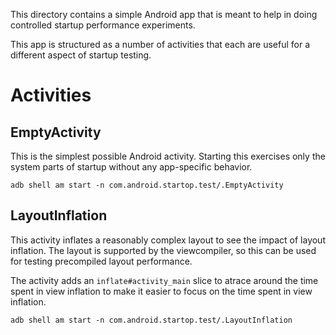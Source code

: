 This directory contains a simple Android app that is meant to help in doing
controlled startup performance experiments.

This app is structured as a number of activities that each are useful for a
different aspect of startup testing.

# Activities

## EmptyActivity

This is the simplest possible Android activity. Starting this exercises only the
system parts of startup without any app-specific behavior.

    adb shell am start -n com.android.startop.test/.EmptyActivity

## LayoutInflation

This activity inflates a reasonably complex layout to see the impact of layout
inflation. The layout is supported by the viewcompiler, so this can be used for
testing precompiled layout performance.

The activity adds an `inflate#activity_main` slice to atrace around the time
spent in view inflation to make it easier to focus on the time spent in view
inflation.

    adb shell am start -n com.android.startop.test/.LayoutInflation

